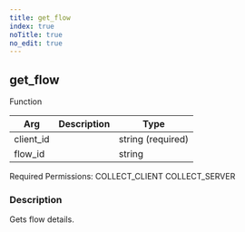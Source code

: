 ```yaml
---
title: get_flow
index: true
noTitle: true
no_edit: true
---
```




<div class="vql_item"></div>


## get_flow
<span class='vql_type label label-warning pull-right page-header'>Function</span>



<div class="vqlargs"></div>

Arg | Description | Type
----|-------------|-----
client_id||string (required)
flow_id||string

Required Permissions: 
<span class="linkcolour label label-success">COLLECT_CLIENT</span>
<span class="linkcolour label label-success">COLLECT_SERVER</span>

### Description

Gets flow details.

